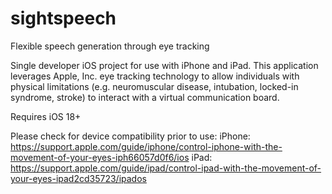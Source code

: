 # sightspeech
Flexible speech generation through eye tracking

Single developer iOS project for use with iPhone and iPad. This application leverages Apple, Inc. eye tracking technology to allow individuals with physical limitations (e.g. neuromuscular disease, intubation, locked-in syndrome, stroke) to interact with a virtual communication board. 

Requires iOS 18+

Please check for device compatibility prior to use:
  iPhone: https://support.apple.com/guide/iphone/control-iphone-with-the-movement-of-your-eyes-iph66057d0f6/ios
  iPad: https://support.apple.com/guide/ipad/control-ipad-with-the-movement-of-your-eyes-ipad2cd35723/ipados
